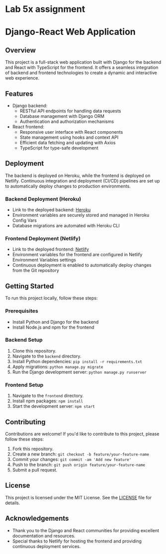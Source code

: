 # Lab 5x assignment
# Django-React Web Application

## Overview
This project is a full-stack web application built with Django for the backend and React with TypeScript for the frontend. It offers a seamless integration of backend and frontend technologies to create a dynamic and interactive web experience.

## Features
- Django backend:
  - RESTful API endpoints for handling data requests
  - Database management with Django ORM
  - Authentication and authorization mechanisms
- React frontend:
  - Responsive user interface with React components
  - State management using hooks and context API
  - Efficient data fetching and updating with Axios
  - TypeScript for type-safe development

## Deployment
The backend is deployed on Heroku, while the frontend is deployed on Netlify. Continuous integration and deployment (CI/CD) pipelines are set up to automatically deploy changes to production environments.

### Backend Deployment (Heroku)
- Link to the deployed backend: [Heroku](insert-link)
- Environment variables are securely stored and managed in Heroku Config Vars
- Database migrations are automated with Heroku CLI

### Frontend Deployment (Netlify)
- Link to the deployed frontend: [Netlify](insert-link)
- Environment variables for the frontend are configured in Netlify Environment Variables settings
- Continuous deployment is enabled to automatically deploy changes from the Git repository

## Getting Started
To run this project locally, follow these steps:

### Prerequisites
- Install Python and Django for the backend
- Install Node.js and npm for the frontend

### Backend Setup
1. Clone this repository.
2. Navigate to the `backend` directory.
3. Install Python dependencies: `pip install -r requirements.txt`
4. Apply migrations: `python manage.py migrate`
5. Run the Django development server: `python manage.py runserver`

### Frontend Setup
1. Navigate to the `frontend` directory.
2. Install npm packages: `npm install`
3. Start the development server: `npm start`

## Contributing
Contributions are welcome! If you'd like to contribute to this project, please follow these steps:
1. Fork this repository.
2. Create a new branch: `git checkout -b feature/your-feature-name`
3. Commit your changes: `git commit -am 'Add new feature'`
4. Push to the branch: `git push origin feature/your-feature-name`
5. Submit a pull request.

## License
This project is licensed under the MIT License. See the [LICENSE](LICENSE) file for details.

## Acknowledgements
- Thank you to the Django and React communities for providing excellent documentation and resources.
- Special thanks to Netlify for hosting the frontend and providing continuous deployment services.
